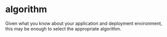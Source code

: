 # algorithm
Given what you know about your application and deployment environment, this may be enough to select the appropriate algorithm.
